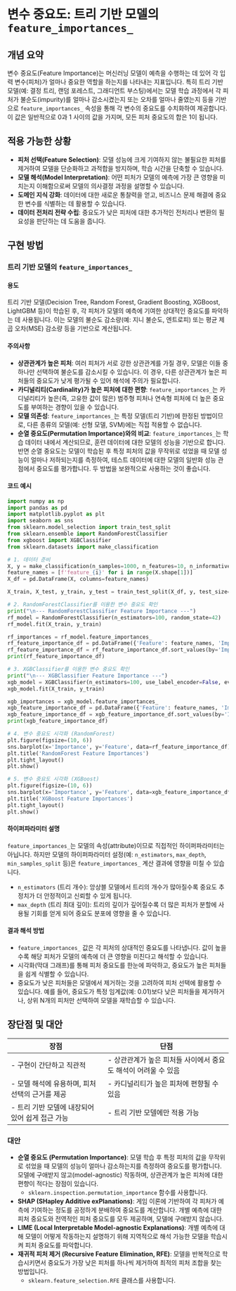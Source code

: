 # 변수 중요도: 트리 기반 모델의 `feature_importances_`

## 개념 요약

변수 중요도(Feature Importance)는 머신러닝 모델이 예측을 수행하는 데 있어 각 입력 변수(피처)가 얼마나 중요한 역할을 하는지를 나타내는 지표입니다. 특히 트리 기반 모델(예: 결정 트리, 랜덤 포레스트, 그래디언트 부스팅)에서는 모델 학습 과정에서 각 피처가 불순도(impurity)를 얼마나 감소시켰는지 또는 오차를 얼마나 줄였는지 등을 기반으로 `feature_importances_` 속성을 통해 각 변수의 중요도를 수치화하여 제공합니다. 이 값은 일반적으로 0과 1 사이의 값을 가지며, 모든 피처 중요도의 합은 1이 됩니다.

## 적용 가능한 상황

- **피처 선택(Feature Selection)**: 모델 성능에 크게 기여하지 않는 불필요한 피처를 제거하여 모델을 단순화하고 과적합을 방지하며, 학습 시간을 단축할 수 있습니다.
- **모델 해석(Model Interpretation)**: 어떤 피처가 모델의 예측에 가장 큰 영향을 미치는지 이해함으로써 모델의 의사결정 과정을 설명할 수 있습니다.
- **도메인 지식 강화**: 데이터에 대한 새로운 통찰력을 얻고, 비즈니스 문제 해결에 중요한 변수를 식별하는 데 활용할 수 있습니다.
- **데이터 전처리 전략 수립**: 중요도가 낮은 피처에 대한 추가적인 전처리나 변환의 필요성을 판단하는 데 도움을 줍니다.

## 구현 방법

### 트리 기반 모델의 `feature_importances_`

#### 용도

트리 기반 모델(Decision Tree, Random Forest, Gradient Boosting, XGBoost, LightGBM 등)이 학습된 후, 각 피처가 모델의 예측에 기여한 상대적인 중요도를 파악하는 데 사용됩니다. 이는 모델의 불순도 감소량(예: 지니 불순도, 엔트로피) 또는 평균 제곱 오차(MSE) 감소량 등을 기반으로 계산됩니다.

#### 주의사항

- **상관관계가 높은 피처**: 여러 피처가 서로 강한 상관관계를 가질 경우, 모델은 이들 중 하나만 선택하여 불순도를 감소시킬 수 있습니다. 이 경우, 다른 상관관계가 높은 피처들의 중요도가 낮게 평가될 수 있어 해석에 주의가 필요합니다.
- **카디널리티(Cardinality)가 높은 피처에 대한 편향**: `feature_importances_`는 카디널리티가 높은(즉, 고유한 값이 많은) 범주형 피처나 연속형 피처에 더 높은 중요도를 부여하는 경향이 있을 수 있습니다.
- **모델 의존성**: `feature_importances_`는 특정 모델(트리 기반)에 한정된 방법이므로, 다른 종류의 모델(예: 선형 모델, SVM)에는 직접 적용할 수 없습니다.
- **순열 중요도(Permutation Importance)와의 비교**: `feature_importances_`는 학습 데이터 내에서 계산되므로, 훈련 데이터에 대한 모델의 성능을 기반으로 합니다. 반면 순열 중요도는 모델이 학습된 후 특정 피처의 값을 무작위로 섞었을 때 모델 성능이 얼마나 저하되는지를 측정하여, 테스트 데이터에 대한 모델의 일반화 성능 관점에서 중요도를 평가합니다. 두 방법을 보완적으로 사용하는 것이 좋습니다.

#### 코드 예시

```python
import numpy as np
import pandas as pd
import matplotlib.pyplot as plt
import seaborn as sns
from sklearn.model_selection import train_test_split
from sklearn.ensemble import RandomForestClassifier
from xgboost import XGBClassifier
from sklearn.datasets import make_classification

# 1. 데이터 준비
X, y = make_classification(n_samples=1000, n_features=10, n_informative=5, n_redundant=2, random_state=42)
feature_names = [f'feature_{i}' for i in range(X.shape[1])]
X_df = pd.DataFrame(X, columns=feature_names)

X_train, X_test, y_train, y_test = train_test_split(X_df, y, test_size=0.2, random_state=42)

# 2. RandomForestClassifier를 이용한 변수 중요도 확인
print("\n--- RandomForestClassifier Feature Importance ---")
rf_model = RandomForestClassifier(n_estimators=100, random_state=42)
rf_model.fit(X_train, y_train)

rf_importances = rf_model.feature_importances_
rf_feature_importance_df = pd.DataFrame({'Feature': feature_names, 'Importance': rf_importances})
rf_feature_importance_df = rf_feature_importance_df.sort_values(by='Importance', ascending=False)
print(rf_feature_importance_df)

# 3. XGBClassifier를 이용한 변수 중요도 확인
print("\n--- XGBClassifier Feature Importance ---")
xgb_model = XGBClassifier(n_estimators=100, use_label_encoder=False, eval_metric='logloss', random_state=42)
xgb_model.fit(X_train, y_train)

xgb_importances = xgb_model.feature_importances_
xgb_feature_importance_df = pd.DataFrame({'Feature': feature_names, 'Importance': xgb_importances})
xgb_feature_importance_df = xgb_feature_importance_df.sort_values(by='Importance', ascending=False)
print(xgb_feature_importance_df)

# 4. 변수 중요도 시각화 (RandomForest)
plt.figure(figsize=(10, 6))
sns.barplot(x='Importance', y='Feature', data=rf_feature_importance_df)
plt.title('RandomForest Feature Importances')
plt.tight_layout()
plt.show()

# 5. 변수 중요도 시각화 (XGBoost)
plt.figure(figsize=(10, 6))
sns.barplot(x='Importance', y='Feature', data=xgb_feature_importance_df)
plt.title('XGBoost Feature Importances')
plt.tight_layout()
plt.show()
```

#### 하이퍼파라미터 설명

`feature_importances_`는 모델의 속성(attribute)이므로 직접적인 하이퍼파라미터는 아닙니다. 하지만 모델의 하이퍼파라미터 설정(예: `n_estimators`, `max_depth`, `min_samples_split` 등)은 `feature_importances_` 계산 결과에 영향을 미칠 수 있습니다.

- `n_estimators` (트리 개수): 앙상블 모델에서 트리의 개수가 많아질수록 중요도 추정치가 더 안정적이고 신뢰할 수 있게 됩니다.
- `max_depth` (트리 최대 깊이): 트리의 깊이가 깊어질수록 더 많은 피처가 분할에 사용될 기회를 얻게 되어 중요도 분포에 영향을 줄 수 있습니다.

#### 결과 해석 방법

- `feature_importances_` 값은 각 피처의 상대적인 중요도를 나타냅니다. 값이 높을수록 해당 피처가 모델의 예측에 더 큰 영향을 미친다고 해석할 수 있습니다.
- 시각화(막대 그래프)를 통해 피처 중요도를 한눈에 파악하고, 중요도가 높은 피처들을 쉽게 식별할 수 있습니다.
- 중요도가 낮은 피처들은 모델에서 제거하는 것을 고려하여 피처 선택에 활용할 수 있습니다. 예를 들어, 중요도가 특정 임계값(예: 0.01)보다 낮은 피처들을 제거하거나, 상위 N개의 피처만 선택하여 모델을 재학습할 수 있습니다.

## 장단점 및 대안

| 장점 | 단점 |
|---|---|
| - 구현이 간단하고 직관적 | - 상관관계가 높은 피처들 사이에서 중요도 해석이 어려울 수 있음 |
| - 모델 해석에 유용하며, 피처 선택의 근거를 제공 | - 카디널리티가 높은 피처에 편향될 수 있음 |
| - 트리 기반 모델에 내장되어 있어 쉽게 접근 가능 | - 트리 기반 모델에만 적용 가능 |

### 대안

- **순열 중요도 (Permutation Importance)**: 모델 학습 후 특정 피처의 값을 무작위로 섞었을 때 모델의 성능이 얼마나 감소하는지를 측정하여 중요도를 평가합니다. 모델에 구애받지 않고(model-agnostic) 작동하며, 상관관계가 높은 피처에 대한 편향이 적다는 장점이 있습니다.
    - `sklearn.inspection.permutation_importance` 함수를 사용합니다.
- **SHAP (SHapley Additive exPlanations)**: 게임 이론에 기반하여 각 피처가 예측에 기여하는 정도를 공정하게 분배하여 중요도를 계산합니다. 개별 예측에 대한 피처 중요도와 전역적인 피처 중요도를 모두 제공하며, 모델에 구애받지 않습니다.
- **LIME (Local Interpretable Model-agnostic Explanations)**: 개별 예측에 대해 모델이 어떻게 작동하는지 설명하기 위해 지역적으로 해석 가능한 모델을 학습시켜 피처 중요도를 파악합니다.
- **재귀적 피처 제거 (Recursive Feature Elimination, RFE)**: 모델을 반복적으로 학습시키면서 중요도가 가장 낮은 피처를 하나씩 제거하여 최적의 피처 조합을 찾는 방법입니다.
    - `sklearn.feature_selection.RFE` 클래스를 사용합니다.
